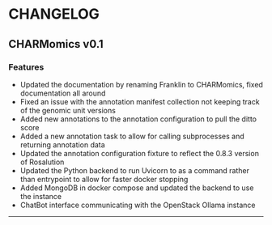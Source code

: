 # CHANGELOG

## CHARMomics v0.1

### Features

- Updated the documentation by renaming Franklin to CHARMomics, fixed documentation all around
- Fixed an issue with the annotation manifest collection not keeping track of the genomic unit versions
- Added new annotations to the annotation configuration to pull the ditto score
- Added a new annotation task to allow for calling subprocesses and returning annotation data
- Updated the annotation configuration fixture to reflect the 0.8.3 version of Rosalution
- Updated the Python backend to run Uvicorn to as a command rather than entrypoint to allow for faster docker stopping
- Added MongoDB in docker compose and updated the backend to use the instance
- ChatBot interface communicating with the OpenStack Ollama instance

---
